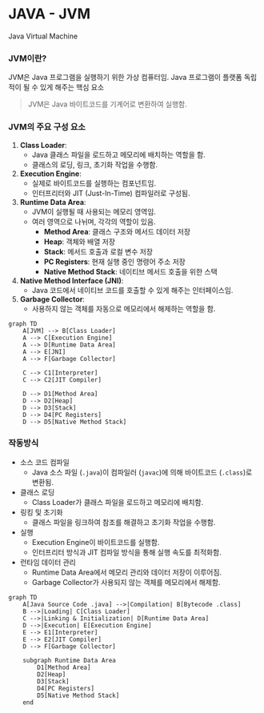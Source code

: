 # JAVA - JVM
Java Virtual Machine
### JVM이란?
JVM은 Java 프로그램을 실행하기 위한 가상 컴퓨터임. Java 프로그램이 플랫폼 독립적이 될 수 있게 해주는 핵심 요소

> JVM은 Java 바이트코드를 기계어로 변환하여 실행함.

### JVM의 주요 구성 요소
1. **Class Loader**:
    - Java 클래스 파일을 로드하고 메모리에 배치하는 역할을 함.
    - 클래스의 로딩, 링크, 초기화 작업을 수행함.
2. **Execution Engine**:
    - 실제로 바이트코드를 실행하는 컴포넌트임.
    - 인터프리터와 JIT (Just-In-Time) 컴파일러로 구성됨.
3. **Runtime Data Area**:
    - JVM이 실행될 때 사용되는 메모리 영역임.
    - 여러 영역으로 나뉘며, 각각의 역할이 있음.
        - **Method Area**: 클래스 구조와 메서드 데이터 저장
        - **Heap**: 객체와 배열 저장
        - **Stack**: 메서드 호출과 로컬 변수 저장
        - **PC Registers**: 현재 실행 중인 명령어 주소 저장
        - **Native Method Stack**: 네이티브 메서드 호출을 위한 스택
4. **Native Method Interface (JNI)**:
    - Java 코드에서 네이티브 코드를 호출할 수 있게 해주는 인터페이스임.
5. **Garbage Collector**:
    - 사용하지 않는 객체를 자동으로 메모리에서 해제하는 역할을 함.

```mermaid
graph TD
    A[JVM] --> B[Class Loader]
    A --> C[Execution Engine]
    A --> D[Runtime Data Area]
    A --> E[JNI]
    A --> F[Garbage Collector]
    
    C --> C1[Interpreter]
    C --> C2[JIT Compiler]
    
    D --> D1[Method Area]
    D --> D2[Heap]
    D --> D3[Stack]
    D --> D4[PC Registers]
    D --> D5[Native Method Stack]
```

### 작동방식
- 소스 코드 컴파일
    - Java 소스 파일 (`.java`)이 컴파일러 (`javac`)에 의해 바이트코드 (`.class`)로 변환됨.
- 클래스 로딩
    - Class Loader가 클래스 파일을 로드하고 메모리에 배치함.
- 링킹 및 초기화
    - 클래스 파일을 링크하여 참조를 해결하고 초기화 작업을 수행함.
- 실행
    - Execution Engine이 바이트코드를 실행함.
    - 인터프리터 방식과 JIT 컴파일 방식을 통해 실행 속도를 최적화함.
- 런타임 데이터 관리
    - Runtime Data Area에서 메모리 관리와 데이터 저장이 이루어짐.
    - Garbage Collector가 사용되지 않는 객체를 메모리에서 해제함.



```mermaid
graph TD
    A[Java Source Code .java] -->|Compilation| B[Bytecode .class]
    B -->|Loading| C[Class Loader]
    C -->|Linking & Initialization| D[Runtime Data Area]
    D -->|Execution| E[Execution Engine]
    E --> E1[Interpreter]
    E --> E2[JIT Compiler]
    D --> F[Garbage Collector]
    
    subgraph Runtime Data Area
        D1[Method Area]
        D2[Heap]
        D3[Stack]
        D4[PC Registers]
        D5[Native Method Stack]
    end
```

